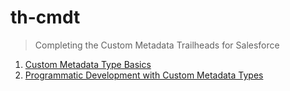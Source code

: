 # th-cmdt

> Completing the Custom Metadata Trailheads for Salesforce

 1. [Custom Metadata Type Basics](https://trailhead.salesforce.com/en/content/learn/modules/custom_metadata_types_dec)
 1. [Programmatic Development with Custom Metadata Types](https://trailhead.salesforce.com/content/learn/modules/custom_metadata_types_adv)